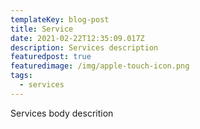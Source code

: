 ```yaml
---
templateKey: blog-post
title: Service
date: 2021-02-22T12:35:09.017Z
description: Services description
featuredpost: true
featuredimage: /img/apple-touch-icon.png
tags:
  - services
---
```

Services body descrition
